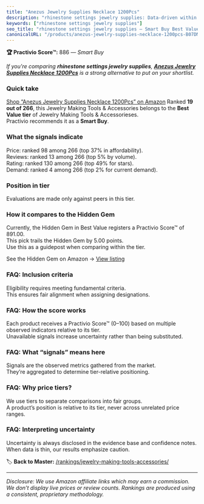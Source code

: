```yaml
---
title: "Anezus Jewelry Supplies Necklace 1200Pcs"
description: "rhinestone settings jewelry supplies: Data-driven within Best Value ranking using the Practivio Score™. Positioned by quality, value, demand, findability, mome…"
keywords: ["rhinestone settings jewelry supplies"]
seo_title: "rhinestone settings jewelry supplies — Smart Buy Best Value (2025)"
canonicalURL: "/products/anezus-jewelry-supplies-necklace-1200pcs-B07DMMBY85/"
---
```


**🏆 Practivio Score™:** 886 — _Smart Buy_


*If you're comparing **rhinestone settings jewelry supplies**, **[Anezus Jewelry Supplies Necklace 1200Pcs](https://www.amazon.com/dp/B07DMMBY85?tag=practivio-20)** is a strong alternative to put on your shortlist.*
### Quick take
[Shop “Anezus Jewelry Supplies Necklace 1200Pcs” on Amazon](https://www.amazon.com/dp/B07DMMBY85?tag=practivio-20)
Ranked **19 out of 266**, this Jewelry Making Tools & Accessories belongs to the **Best Value tier** of Jewelry Making Tools & Accessorieses.  
Practivio recommends it as a **Smart Buy**.

### What the signals indicate
Price: ranked 98 among 266 (top 37% in affordability).  
Reviews: ranked 13 among 266 (top 5% by volume).  
Rating: ranked 130 among 266 (top 49% for stars).  
Demand: ranked 4 among 266 (top 2% for current demand).

### Position in tier
Evaluations are made only against peers in this tier.

### How it compares to the Hidden Gem
Currently, the Hidden Gem in Best Value registers a Practivio Score™ of 891.00.  
This pick trails the Hidden Gem by 5.00 points.  
Use this as a guidepost when comparing within the tier.  

See the Hidden Gem on Amazon → [View listing](https://www.amazon.com/dp/B00K18YIOU?tag=practivio-20)

### FAQ: Inclusion criteria
Eligibility requires meeting fundamental criteria.  
This ensures fair alignment when assigning designations.

### FAQ: How the score works
Each product receives a Practivio Score™ (0–100) based on multiple observed indicators relative to its tier.  
Unavailable signals increase uncertainty rather than being substituted.

### FAQ: What “signals” means here
Signals are the observed metrics gathered from the market.  
They’re aggregated to determine tier-relative positioning.

### FAQ: Why price tiers?
We use tiers to separate comparisons into fair groups.  
A product’s position is relative to its tier, never across unrelated price ranges.

### FAQ: Interpreting uncertainty
Uncertainty is always disclosed in the evidence base and confidence notes.  
When data is thin, our results emphasize caution.


🏷️ **Back to Master:** [/rankings/jewelry-making-tools-accessories/](/rankings/jewelry-making-tools-accessories/)

---
_Disclosure: We use Amazon affiliate links which may earn a commission. We don’t display live prices or review counts. Rankings are produced using a consistent, proprietary methodology._
